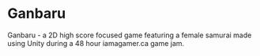Ganbaru
=======

Ganbaru - a 2D high score focused game featuring a female samurai made using Unity during a 48 hour iamagamer.ca game jam.
